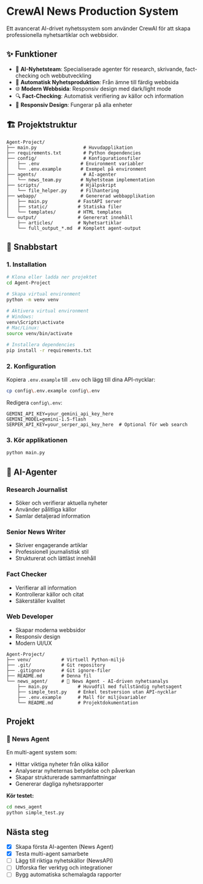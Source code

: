 # CrewAI News Production System

Ett avancerat AI-drivet nyhetssystem som använder CrewAI för att skapa professionella nyhetsartiklar och webbsidor.

## ✨ Funktioner

- 🤖 **AI-Nyhetsteam**: Specialiserade agenter för research, skrivande, fact-checking och webbutveckling
- 📰 **Automatisk Nyhetsproduktion**: Från ämne till färdig webbsida
- 🌐 **Modern Webbsida**: Responsiv design med dark/light mode
- 🔍 **Fact-Checking**: Automatisk verifiering av källor och information
- 📱 **Responsiv Design**: Fungerar på alla enheter

## 🏗️ Projektstruktur

```
Agent-Project/
├── main.py                 # Huvudapplikation
├── requirements.txt        # Python dependencies
├── config/                 # Konfigurationsfiler
│   ├── .env               # Environment variabler
│   └── .env.example       # Exempel på environment
├── agents/                 # AI-agenter
│   └── news_team.py       # Nyhetsteam implementation
├── scripts/               # Hjälpskript
│   └── file_helper.py     # Filhantering
├── webapp/                # Genererad webbapplikation
│   ├── main.py           # FastAPI server
│   ├── static/           # Statiska filer
│   └── templates/        # HTML templates
└── output/               # Genererat innehåll
    ├── articles/         # Nyhetsartiklar
    └── full_output_*.md  # Komplett agent-output
```

## 🚀 Snabbstart

### 1. Installation

```bash
# Klona eller ladda ner projektet
cd Agent-Project

# Skapa virtual environment
python -m venv venv

# Aktivera virtual environment
# Windows:
venv\Scripts\activate
# Mac/Linux:
source venv/bin/activate

# Installera dependencies
pip install -r requirements.txt
```

### 2. Konfiguration

Kopiera `.env.example` till `.env` och lägg till dina API-nycklar:

```bash
cp config\.env.example config\.env
```

Redigera `config\.env`:
```
GEMINI_API_KEY=your_gemini_api_key_here
GEMINI_MODEL=gemini-1.5-flash
SERPER_API_KEY=your_serper_api_key_here  # Optional för web search
```

### 3. Kör applikationen

```bash
python main.py
```

## 👥 AI-Agenter

### Research Journalist
- Söker och verifierar aktuella nyheter
- Använder pålitliga källor
- Samlar detaljerad information

### Senior News Writer
- Skriver engagerande artiklar
- Professionell journalistisk stil
- Strukturerat och lättläst innehåll

### Fact Checker
- Verifierar all information
- Kontrollerar källor och citat
- Säkerställer kvalitet

### Web Developer
- Skapar moderna webbsidor
- Responsiv design
- Modern UI/UX

```
Agent-Project/
├── venv/           # Virtuell Python-miljö
├── .git/           # Git repository
├── .gitignore      # Git ignore-filer
├── README.md       # Denna fil
└── news_agent/     # 📰 News Agent - AI-driven nyhetsanalys
    ├── main.py           # Huvudfil med fullständig nyhetsagent
    ├── simple_test.py    # Enkel testversion utan API-nycklar
    ├── .env.example      # Mall för miljövariabler
    └── README.md         # Projektdokumentation
```

## Projekt

### 📰 News Agent
En multi-agent system som:
- Hittar viktiga nyheter från olika källor
- Analyserar nyheternas betydelse och påverkan
- Skapar strukturerade sammanfattningar
- Genererar dagliga nyhetsrapporter

**Kör testet:**
```bash
cd news_agent
python simple_test.py
```

## Nästa steg

- [x] Skapa första AI-agenten (News Agent)
- [x] Testa multi-agent samarbete
- [ ] Lägg till riktiga nyhetskällor (NewsAPI)
- [ ] Utforska fler verktyg och integrationer
- [ ] Bygg automatiska schemalagda rapporter
